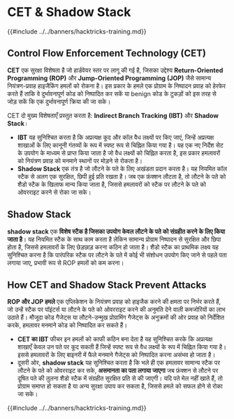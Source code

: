 # CET & Shadow Stack

{{#include ../../banners/hacktricks-training.md}}

## Control Flow Enforcement Technology (CET)

**CET** एक सुरक्षा विशेषता है जो हार्डवेयर स्तर पर लागू की गई है, जिसका उद्देश्य **Return-Oriented Programming (ROP)** और **Jump-Oriented Programming (JOP)** जैसे सामान्य नियंत्रण-प्रवाह हाइजैकिंग हमलों को रोकना है। इस प्रकार के हमले एक प्रोग्राम के निष्पादन प्रवाह को हेरफेर करते हैं ताकि वे दुर्भावनापूर्ण कोड को निष्पादित कर सकें या benign कोड के टुकड़ों को इस तरह से जोड़ सकें कि एक दुर्भावनापूर्ण क्रिया की जा सके।

CET दो मुख्य विशेषताएँ प्रस्तुत करता है: **Indirect Branch Tracking (IBT)** और **Shadow Stack**।

- **IBT** यह सुनिश्चित करता है कि अप्रत्यक्ष कूद और कॉल वैध लक्ष्यों पर किए जाएं, जिन्हें अप्रत्यक्ष शाखाओं के लिए कानूनी गंतव्यों के रूप में स्पष्ट रूप से चिह्नित किया गया है। यह एक नए निर्देश सेट के उपयोग के माध्यम से प्राप्त किया जाता है जो वैध लक्ष्यों को चिह्नित करता है, इस प्रकार हमलावरों को नियंत्रण प्रवाह को मनमाने स्थानों पर मोड़ने से रोकता है।
- **Shadow Stack** एक तंत्र है जो लौटने के पते के लिए अखंडता प्रदान करता है। यह नियमित कॉल स्टैक से अलग एक सुरक्षित, छिपी हुई प्रति रखता है। जब एक फ़ंक्शन लौटता है, तो लौटने के पते को शैडो स्टैक के खिलाफ मान्य किया जाता है, जिससे हमलावरों को स्टैक पर लौटने के पते को ओवरराइट करने से रोका जा सके।

## Shadow Stack

**shadow stack** एक **विशेष स्टैक है जिसका उपयोग केवल लौटने के पते को संग्रहीत करने के लिए किया जाता है**। यह नियमित स्टैक के साथ काम करता है लेकिन सामान्य प्रोग्राम निष्पादन से सुरक्षित और छिपा होता है, जिससे हमलावरों के लिए छेड़छाड़ करना कठिन हो जाता है। शैडो स्टैक का प्राथमिक लक्ष्य यह सुनिश्चित करना है कि पारंपरिक स्टैक पर लौटने के पते में कोई भी संशोधन उपयोग किए जाने से पहले पता लगाया जाए, प्रभावी रूप से ROP हमलों को कम करना।

## How CET and Shadow Stack Prevent Attacks

**ROP और JOP हमले** एक एप्लिकेशन के नियंत्रण प्रवाह को हाइजैक करने की क्षमता पर निर्भर करते हैं, जो उन्हें स्टैक पर पॉइंटर्स या लौटने के पते को ओवरराइट करने की अनुमति देने वाली कमजोरियों का लाभ उठाते हैं। मौजूदा कोड गैजेट्स या लौटने-उन्मुख प्रोग्रामिंग गैजेट्स के अनुक्रमों की ओर प्रवाह को निर्देशित करके, हमलावर मनमाने कोड को निष्पादित कर सकते हैं।

- **CET का IBT** फीचर इन हमलों को काफी कठिन बना देता है यह सुनिश्चित करके कि अप्रत्यक्ष शाखाएँ केवल उन पते पर कूद सकती हैं जिन्हें स्पष्ट रूप से वैध लक्ष्यों के रूप में चिह्नित किया गया है। इससे हमलावरों के लिए बाइनरी में फैले मनमाने गैजेट्स को निष्पादित करना असंभव हो जाता है।
- दूसरी ओर, **shadow stack** यह सुनिश्चित करता है कि भले ही एक हमलावर सामान्य स्टैक पर लौटने के पते को ओवरराइट कर सके, **असमानता का पता लगाया जाएगा** जब फ़ंक्शन से लौटने पर दूषित पते की तुलना शैडो स्टैक में संग्रहीत सुरक्षित प्रति से की जाएगी। यदि पते मेल नहीं खाते हैं, तो प्रोग्राम समाप्त हो सकता है या अन्य सुरक्षा उपाय कर सकता है, जिससे हमले को सफल होने से रोका जा सके।

{{#include ../../banners/hacktricks-training.md}}
